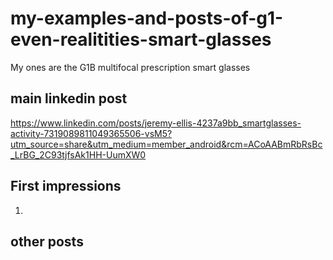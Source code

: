 # my-examples-and-posts-of-g1-even-realitities-smart-glasses
My ones are the G1B multifocal prescription smart glasses



## main linkedin post

https://www.linkedin.com/posts/jeremy-ellis-4237a9bb_smartglasses-activity-7319089811049365506-vsM5?utm_source=share&utm_medium=member_android&rcm=ACoAABmRbRsBc_LrBG_2C93tjfsAk1HH-UumXW0


## First impressions

1. 






## other posts







